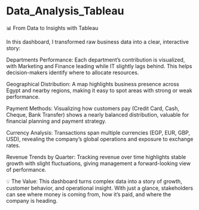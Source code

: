 # Data_Analysis_Tableau
📊 From Data to Insights with Tableau

In this dashboard, I transformed raw business data into a clear, interactive story:

Departments Performance: Each department’s contribution is visualized, with Marketing and Finance leading while IT slightly lags behind. This helps decision-makers identify where to allocate resources.

Geographical Distribution: A map highlights business presence across Egypt and nearby regions, making it easy to spot areas with strong or weak performance.

Payment Methods: Visualizing how customers pay (Credit Card, Cash, Cheque, Bank Transfer) shows a nearly balanced distribution, valuable for financial planning and payment strategy.

Currency Analysis: Transactions span multiple currencies (EGP, EUR, GBP, USD), revealing the company’s global operations and exposure to exchange rates.

Revenue Trends by Quarter: Tracking revenue over time highlights stable growth with slight fluctuations, giving management a forward-looking view of performance.

💡 The Value:
This dashboard turns complex data into a story of growth, customer behavior, and operational insight. With just a glance, stakeholders can see where money is coming from, how it’s paid, and where the company is heading.
